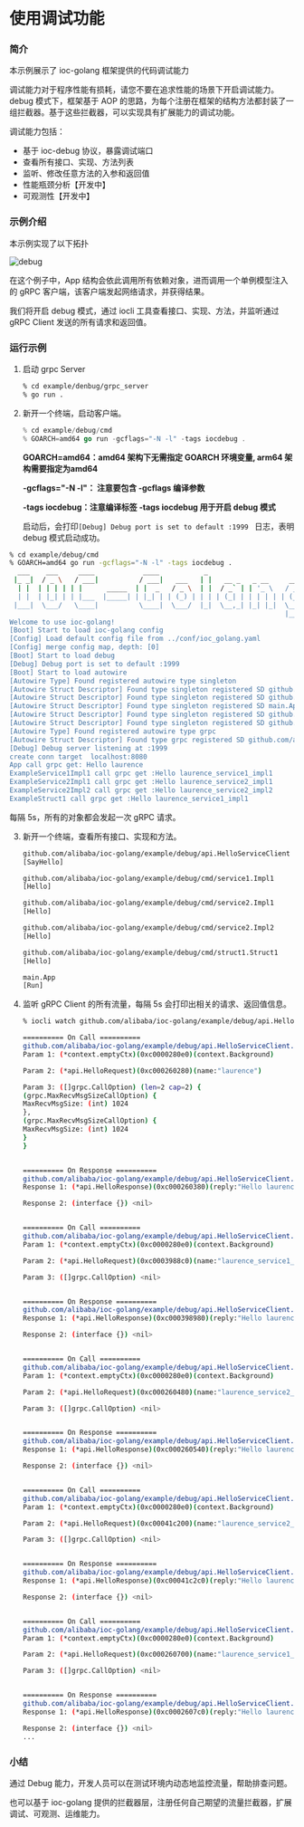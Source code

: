 # 使用调试功能

### 简介

本示例展示了 ioc-golang 框架提供的代码调试能力

调试能力对于程序性能有损耗，请您不要在追求性能的场景下开启调试能力。 debug 模式下，框架基于 AOP 的思路，为每个注册在框架的结构方法都封装了一组拦截器。基于这些拦截器，可以实现具有扩展能力的调试功能。

调试能力包括：

- 基于 ioc-debug 协议，暴露调试端口
- 查看所有接口、实现、方法列表
- 监听、修改任意方法的入参和返回值
- 性能瓶颈分析【开发中】
- 可观测性【开发中】

### 示例介绍

本示例实现了以下拓扑

![debug](https://raw.githubusercontent.com/ioc-golang/ioc-golang-website/main/resources/img/debug-topology.png)

在这个例子中，App 结构会依此调用所有依赖对象，进而调用一个单例模型注入的 gRPC 客户端，该客户端发起网络请求，并获得结果。

我们将开启 debug 模式，通过 iocli 工具查看接口、实现、方法，并监听通过 gRPC Client 发送的所有请求和返回值。 

### 运行示例

1. 启动 grpc Server

   ```bash
   % cd example/denbug/grpc_server
   % go run .
   ```

2. 新开一个终端，启动客户端。

   ```go
   % cd example/debug/cmd
   % GOARCH=amd64 go run -gcflags="-N -l" -tags iocdebug .
   ```

   **GOARCH=amd64：amd64 架构下无需指定 GOARCH 环境变量, arm64 架构需要指定为amd64**

   **-gcflags="-N -l"： 注意要包含  -gcflags 编译参数**

   **-tags iocdebug：注意编译标签 -tags iocdebug 用于开启 debug 模式**

   启动后，会打印`[Debug] Debug port is set to default :1999 `  日志，表明 debug 模式启动成功。

```bash
% cd example/debug/cmd
% GOARCH=amd64 go run -gcflags="-N -l" -tags iocdebug .
  ___    ___     ____            ____           _                         
 |_ _|  / _ \   / ___|          / ___|   ___   | |   __ _   _ __     __ _ 
  | |  | | | | | |      _____  | |  _   / _ \  | |  / _` | | '_ \   / _` |
  | |  | |_| | | |___  |_____| | |_| | | (_) | | | | (_| | | | | | | (_| |
 |___|  \___/   \____|          \____|  \___/  |_|  \__,_| |_| |_|  \__, |
                                                                    |___/ 
Welcome to use ioc-golang!
[Boot] Start to load ioc-golang config
[Config] Load default config file from ../conf/ioc_golang.yaml
[Config] merge config map, depth: [0]
[Boot] Start to load debug
[Debug] Debug port is set to default :1999
[Boot] Start to load autowire
[Autowire Type] Found registered autowire type singleton
[Autowire Struct Descriptor] Found type singleton registered SD github.com/alibaba/ioc-golang/example/debug/cmd/service2.Impl2
[Autowire Struct Descriptor] Found type singleton registered SD github.com/alibaba/ioc-golang/example/debug/cmd/struct1.Struct1
[Autowire Struct Descriptor] Found type singleton registered SD main.App
[Autowire Struct Descriptor] Found type singleton registered SD github.com/alibaba/ioc-golang/example/debug/cmd/service1.Impl1
[Autowire Struct Descriptor] Found type singleton registered SD github.com/alibaba/ioc-golang/example/debug/cmd/service2.Impl1
[Autowire Type] Found registered autowire type grpc
[Autowire Struct Descriptor] Found type grpc registered SD github.com/alibaba/ioc-golang/example/debug/api.HelloServiceClient
[Debug] Debug server listening at :1999
create conn target  localhost:8080
App call grpc get: Hello laurence
ExampleService1Impl1 call grpc get :Hello laurence_service1_impl1
ExampleService2Impl1 call grpc get :Hello laurence_service2_impl1
ExampleService2Impl2 call grpc get :Hello laurence_service2_impl2
ExampleStruct1 call grpc get :Hello laurence_service1_impl1

```

   每隔 5s，所有的对象都会发起一次 gRPC 请求。

3. 新开一个终端，查看所有接口、实现和方法。

   ```bash
   github.com/alibaba/ioc-golang/example/debug/api.HelloServiceClient
   [SayHello]
   
   github.com/alibaba/ioc-golang/example/debug/cmd/service1.Impl1
   [Hello]
   
   github.com/alibaba/ioc-golang/example/debug/cmd/service2.Impl1
   [Hello]
   
   github.com/alibaba/ioc-golang/example/debug/cmd/service2.Impl2
   [Hello]
   
   github.com/alibaba/ioc-golang/example/debug/cmd/struct1.Struct1
   [Hello]
   
   main.App
   [Run]

   ```

4. 监听 gRPC Client 的所有流量，每隔 5s 会打印出相关的请求、返回值信息。

   ```bash
   % iocli watch github.com/alibaba/ioc-golang/example/debug/api.HelloServiceClient  SayHello
   
   ========== On Call ==========
   github.com/alibaba/ioc-golang/example/debug/api.HelloServiceClient.SayHello()
   Param 1: (*context.emptyCtx)(0xc0000280e0)(context.Background)
   
   Param 2: (*api.HelloRequest)(0xc000260280)(name:"laurence")
   
   Param 3: ([]grpc.CallOption) (len=2 cap=2) {
   (grpc.MaxRecvMsgSizeCallOption) {
   MaxRecvMsgSize: (int) 1024
   },
   (grpc.MaxRecvMsgSizeCallOption) {
   MaxRecvMsgSize: (int) 1024
   }
   }
   
   
   ========== On Response ==========
   github.com/alibaba/ioc-golang/example/debug/api.HelloServiceClient.SayHello()
   Response 1: (*api.HelloResponse)(0xc000260380)(reply:"Hello laurence")
   
   Response 2: (interface {}) <nil>
   
   
   ========== On Call ==========
   github.com/alibaba/ioc-golang/example/debug/api.HelloServiceClient.SayHello()
   Param 1: (*context.emptyCtx)(0xc0000280e0)(context.Background)
   
   Param 2: (*api.HelloRequest)(0xc0003988c0)(name:"laurence_service1_impl1")
   
   Param 3: ([]grpc.CallOption) <nil>
   
   
   ========== On Response ==========
   github.com/alibaba/ioc-golang/example/debug/api.HelloServiceClient.SayHello()
   Response 1: (*api.HelloResponse)(0xc000398980)(reply:"Hello laurence_service1_impl1")
   
   Response 2: (interface {}) <nil>
   
   
   ========== On Call ==========
   github.com/alibaba/ioc-golang/example/debug/api.HelloServiceClient.SayHello()
   Param 1: (*context.emptyCtx)(0xc0000280e0)(context.Background)
   
   Param 2: (*api.HelloRequest)(0xc000260480)(name:"laurence_service2_impl1")
   
   Param 3: ([]grpc.CallOption) <nil>
   
   
   ========== On Response ==========
   github.com/alibaba/ioc-golang/example/debug/api.HelloServiceClient.SayHello()
   Response 1: (*api.HelloResponse)(0xc000260540)(reply:"Hello laurence_service2_impl1")
   
   Response 2: (interface {}) <nil>
   
   
   ========== On Call ==========
   github.com/alibaba/ioc-golang/example/debug/api.HelloServiceClient.SayHello()
   Param 1: (*context.emptyCtx)(0xc0000280e0)(context.Background)
   
   Param 2: (*api.HelloRequest)(0xc00041c200)(name:"laurence_service2_impl2")
   
   Param 3: ([]grpc.CallOption) <nil>
   
   
   ========== On Response ==========
   github.com/alibaba/ioc-golang/example/debug/api.HelloServiceClient.SayHello()
   Response 1: (*api.HelloResponse)(0xc00041c2c0)(reply:"Hello laurence_service2_impl2")
   
   Response 2: (interface {}) <nil>
   
   
   ========== On Call ==========
   github.com/alibaba/ioc-golang/example/debug/api.HelloServiceClient.SayHello()
   Param 1: (*context.emptyCtx)(0xc0000280e0)(context.Background)
   
   Param 2: (*api.HelloRequest)(0xc000260700)(name:"laurence_service1_impl1")
   
   Param 3: ([]grpc.CallOption) <nil>
   
   
   ========== On Response ==========
   github.com/alibaba/ioc-golang/example/debug/api.HelloServiceClient.SayHello()
   Response 1: (*api.HelloResponse)(0xc0002607c0)(reply:"Hello laurence_service1_impl1")
   
   Response 2: (interface {}) <nil>
   ...
   ```

### 小结

通过 Debug 能力，开发人员可以在测试环境内动态地监控流量，帮助排查问题。

也可以基于 ioc-golang 提供的拦截器层，注册任何自己期望的流量拦截器，扩展调试、可观测、运维能力。
